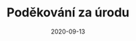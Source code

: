 ---
title: Poděkování za úrodu
layout: gallery
type: gallery
date: 2020-09-13
imgseries: 2020
gallery: podekovani-za-urodu-2020
titimg: /imgs/gallery/podekovani-za-urodu-2020/title.JPG
---